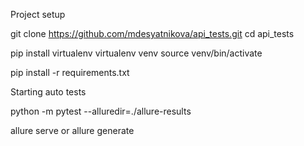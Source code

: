 Project setup

git clone https://github.com/mdesyatnikova/api_tests.git
cd api_tests

pip install virtualenv
virtualenv venv
source venv/bin/activate

pip install -r requirements.txt


Starting auto tests

python -m pytest --alluredir=./allure-results

allure serve
or
allure generate
